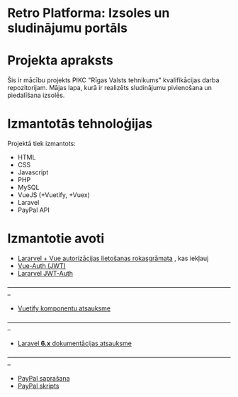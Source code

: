 # Retro Platforma: Izsoles un sludinājumu portāls

# Projekta apraksts

Šis ir mācību projekts PIKC "Rīgas Valsts tehnikums" kvalifikācijas darba repozitorijam.
Mājas lapa, kurā ir realizēts sludinājumu pivienošana un piedalīšana izsolēs.

# Izmantotās tehnoloģijas

Projektā tiek izmantots:
- HTML
- CSS
- Javascript
- PHP
- MySQL
- VueJS (+Vuetify, +Vuex)
- Laravel
- PayPal API

# Izmantotie avoti

- [Lararvel + Vue autorizācijas lietošanas rokasgrāmata](https://medium.com/@ripoche.b/create-a-spa-with-role-based-authentication-with-laravel-and-vue-js-ac4b260b882f)
  , kas iekļauj
- [Vue-Auth (JWT)](https://websanova.com/docs/vue-auth/methods/index)
- [Lararvel JWT-Auth](https://jwt-auth.readthedocs.io/en/develop/)

–––––––––––––––––––––––––––––––––––––––––––––––––––––––––––––––––––––––––

- [Vuetify komponentu atsauksme](https://vuetifyjs.com/en/components/api-explorer/)

–––––––––––––––––––––––––––––––––––––––––––––––––––––––––––––––––––––––––

- [Laravel __6.x__ dokumentācijas atsauksme](https://laravel.com/docs/6.x/readme)

–––––––––––––––––––––––––––––––––––––––––––––––––––––––––––––––––––––––––

- [PayPal saprašana](https://developer.paypal.com/docs/checkout/reference/upgrade-integration/#1-understand-the-javascript-sdk-checkout-flow)
- [PayPal skripts](https://developer.paypal.com/docs/checkout/reference/upgrade-integration/#1-understand-the-javascript-sdk-checkout-flow)
